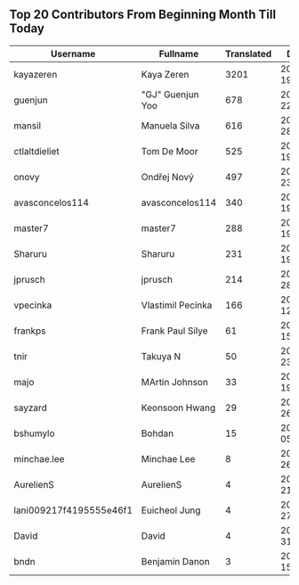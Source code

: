 ## Top 20 Contributors From Beginning Month Till Today ##
|Username|Fullname|Translated|DateJoined|Language|
|--------|--------|----------|----------|-------|
|kayazeren|Kaya Zeren|3201|2020-06-19T07:05:24Z|tr|
|guenjun|"GJ" Guenjun Yoo|678|2023-06-22T06:14:19Z|ko|
|mansil|Manuela Silva|616|2024-04-28T15:52:39.|pt|
|ctlaltdieliet|Tom De Moor|525|2020-06-19T16:30:47Z|nl|
|onovy|Ondřej Nový|497|2025-09-23T08:23:03.|cs|
|avasconcelos114|avasconcelos114|340|2020-06-19T18:18:27Z|ko|
|master7|master7|288|2020-06-19T18:20:39.|pl|
|Sharuru|Sharuru|231|2020-06-19T18:20:22.|zh_Hans|
|jprusch|jprusch|214|2021-06-28T12:00:18.|de|
|vpecinka|Vlastimil Pecinka|166|2020-12-12T20:00:02.|cs|
|frankps|Frank Paul Silye|61|2024-06-15T17:49:35.|nb_NO|
|tnir|Takuya N|50|2024-07-23T20:19:19.|ja|
|majo|MArtin Johnson|33|2020-06-19T18:19:45Z|sv|
|sayzard|Keonsoon Hwang|29|2025-03-26T05:02:18.||
|bshumylo|Bohdan|15|2025-01-05T23:41:01.||
|minchae.lee|Minchae Lee|8|2024-11-26T01:06:33.|ko|
|AurelienS|AurelienS|4|2025-08-21T09:26:09.||
|lani009217f4195555e46f1|Euicheol Jung|4|2025-02-27T12:26:38.||
|David|David|4|2024-07-31T00:30:03.||
|bndn|Benjamin Danon|3|2024-05-15T08:40:35.||
